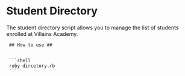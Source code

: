   # Student Directory #


The student directory script allows you to manage the list of students enrolled at Villains Academy.


     ## How to use ##


     ```shell
     ruby dircetory.rb
     ```

